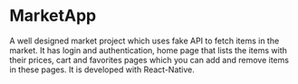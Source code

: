 # MarketApp <br />

A well designed market project which uses fake API to fetch items in the market. It has login and authentication, home page that lists the items with their prices, cart and favorites pages which you can add and remove items in these pages. It is developed with React-Native.
 
 
